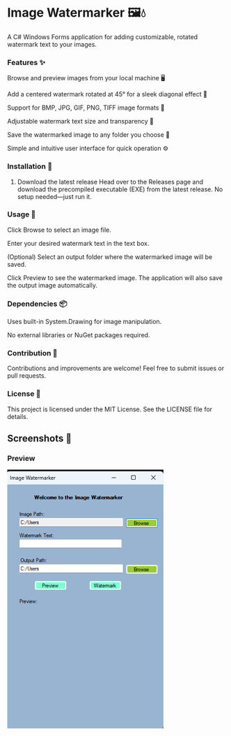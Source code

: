 # Image Watermarker 🖼️💧
A C# Windows Forms application for adding customizable, rotated watermark text to your images.

### Features ✨
Browse and preview images from your local machine 🖥️

Add a centered watermark rotated at 45° for a sleek diagonal effect 🔄

Support for BMP, JPG, GIF, PNG, TIFF image formats 📁

Adjustable watermark text size and transparency 🎨

Save the watermarked image to any folder you choose 💾

Simple and intuitive user interface for quick operation ⚙️

### Installation 🚀

1. Download the latest release
Head over to the Releases page and download the precompiled executable (EXE) from the latest release. No setup needed—just run it.

### Usage 🎯
Click Browse to select an image file.

Enter your desired watermark text in the text box.

(Optional) Select an output folder where the watermarked image will be saved.

Click Preview to see the watermarked image. The application will also save the output image automatically.

### Dependencies 📦
Uses built-in System.Drawing for image manipulation.

No external libraries or NuGet packages required.

### Contribution 🤝
Contributions and improvements are welcome! Feel free to submit issues or pull requests.

### License 📄
This project is licensed under the MIT License. See the LICENSE file for details.

## Screenshots 📸

### Preview 
![Preview](screenshots/image.png)
